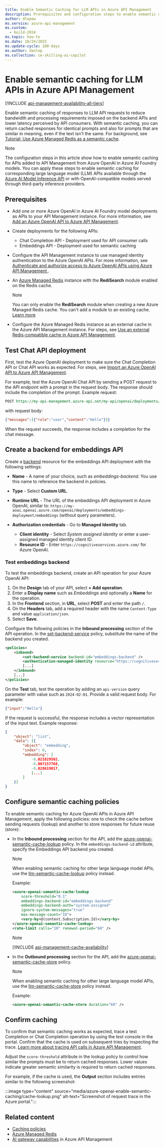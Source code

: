```yaml
---
title: Enable Semantic Caching for LLM APIs in Azure API Management
description: Prerequisites and configuration steps to enable semantic caching for Azure OpenAI and other LLM APIs in Azure API Management.
author: dlepow
ms.service: azure-api-management
ms.custom:
  - build-2024
ms.topic: how-to
ms.date: 10/24/2025
ms.update-cycle: 180-days
ms.author: danlep
ms.collection: ce-skilling-ai-copilot
---
```


# Enable semantic caching for LLM APIs in Azure API Management

[!INCLUDE [api-management-availability-all-tiers](../../includes/api-management-availability-all-tiers.md)]

Enable semantic caching of responses to LLM API requests to reduce bandwidth and processing requirements imposed on the backend APIs and lower latency perceived by API consumers. With semantic caching, you can return cached responses for identical prompts and also for prompts that are similar in meaning, even if the text isn't the same. For background, see [Tutorial: Use Azure Managed Redis as a semantic cache](../redis/tutorial-semantic-cache.md).

> [!NOTE]
> The configuration steps in this article show how to enable semantic caching for APIs added to API Management from Azure OpenAI in Azure AI Foundry models. You can apply these steps to enable semantic caching for corresponding large language model (LLM) APIs available through the [Azure AI Model Inference API](/rest/api/aifoundry/modelinference/) or with OpenAI-compatible models served through third-party inference providers. 

## Prerequisites

* Add one or more Azure OpenAI in Azure AI Foundry model deployments as APIs to your API Management instance. For more information, see [Add an Azure OpenAI API to Azure API Management](azure-openai-api-from-specification.md).
* Create deployments for the following APIs:

    * Chat Completion API - Deployment used for API consumer calls 
    * Embeddings API - Deployment used for semantic caching
* Configure the API Management instance to use managed identity authentication to the Azure OpenAI APIs. For more information, see [Authenticate and authorize access to Azure OpenAI APIs using Azure API Management ](api-management-authenticate-authorize-azure-openai.md#authenticate-with-managed-identity).
* An [Azure Managed Redis](../redis/quickstart-create-managed-redis.md) instance with the **RediSearch** module enabled on the Redis cache.
    > [!NOTE]
    > You can only enable the **RediSearch** module when creating a new  Azure Managed Redis cache. You can't add a module to an existing cache. [Learn more](../redis/redis-modules.md)
* Configure the Azure Managed Redis instance as an external cache in the Azure API Management instance. For steps, see [Use an external Redis-compatible cache in Azure API Management](api-management-howto-cache-external.md).


## Test Chat API deployment

First, test the Azure OpenAI deployment to make sure the Chat Completion API or Chat API works as expected. For steps, see [Import an Azure OpenAI API to Azure API Management](azure-openai-api-from-specification.md#test-the-azure-openai-api).

For example, test the Azure OpenAI Chat API by sending a POST request to the API endpoint with a prompt in the request body. The response should include the completion of the prompt. Example request:

```rest
POST https://my-api-management.azure-api.net/my-api/openai/deployments/chat-deployment/chat/completions?api-version=2024-02-01
```

with request body:

```json
{"messages":[{"role":"user","content":"Hello"}]}
```

When the request succeeds, the response includes a completion for the chat message.

## Create a backend for embeddings API

Create a [backend](backends.md) resource for the embeddings API deployment with the following settings:

* **Name** - A name of your choice, such as *embeddings-backend*. You use this name to reference the backend in policies.
* **Type** - Select **Custom URL**.
* **Runtime URL** - The URL of the embeddings API deployment in Azure OpenAI, similar to: `https://my-aoai.openai.azure.com/openai/deployments/embeddings-deployment/embeddings` (without query parameters).

* **Authorization credentials** - Go to **Managed Identity** tab.
  * **Client identity** - Select *System assigned identity* or enter a user-assigned managed identity client ID.
  * **Resource ID** - Enter `https://cognitiveservices.azure.com/` for Azure OpenAI.

### Test embeddings backend 

To test the embeddings backend, create an API operation for your Azure OpenAI API:

1. On the **Design** tab of your API, select **+ Add operation**.
1. Enter a **Display name** such as *Embeddings* and optionally a **Name** for the operation.
1. In the **Frontend** section, in **URL**, select **POST** and enter the path `/`.
1. On the **Headers** tab, add a required header with the name `Content-Type` and value `application/json`.
1. Select **Save**.

Configure the following policies in the **Inbound processing** section of the API operation. In the [set-backend-service](set-backend-service-policy.md) policy, substitute the name of the backend you created.

```xml
<policies>
    <inbound>
        <set-backend-service backend-id="embeddings-backend" />
        <authentication-managed-identity resource="https://cognitiveservices.azure.com/" />
        [...]
    </inbound>
    [...]
</policies>
```
 
On the **Test** tab, test the operation by adding an `api-version` query parameter with value such as `2024-02-01`. Provide a valid request body. For example:

```json
{"input":"Hello"}
```        

If the request is successful, the response includes a vector representation of the input text. Example response:

```json
{
    "object": "list",
    "data": [{
        "object": "embedding",
        "index": 0,
        "embedding": [
            -0.021829502,
            -0.007157768,
            -0.028619017,
            [...]
        ]
    }]
}

```

## Configure semantic caching policies

To enable semantic caching for Azure OpenAI APIs in Azure API Management, apply the following policies: one to check the cache before sending requests (lookup) and another to store responses for future reuse (store):
* In the **Inbound processing** section for the API, add the [azure-openai-semantic-cache-lookup](azure-openai-semantic-cache-lookup-policy.md) policy. In the `embeddings-backend-id` attribute, specify the Embeddings API backend you created.

    > [!NOTE]
    > When enabling semantic caching for other large language model APIs, use the [llm-semantic-cache-lookup](llm-semantic-cache-lookup-policy.md) policy instead.

    Example:

    ```xml
    <azure-openai-semantic-cache-lookup
        score-threshold="0.1"
        embeddings-backend-id="embeddings-backend"
        embeddings-backend-auth="system-assigned"
        ignore-system-messages="true"
        max-message-count="10">
        <vary-by>@(context.Subscription.Id)</vary-by>
    </azure-openai-semantic-cache-lookup>
    <rate-limit calls="10" renewal-period="60" />
    ```
    
    > [!NOTE]
    > [!INCLUDE [api-management-cache-availability](../../includes/api-management-cache-availability.md)]
    
* In the **Outbound processing** section for the API, add the [azure-openai-semantic-cache-store](azure-openai-semantic-cache-store-policy.md) policy.

    > [!NOTE]
    > When enabling semantic caching for other large language model APIs, use the [llm-semantic-cache-store](llm-semantic-cache-store-policy.md) policy instead.

    Example:

    ```xml
    <azure-openai-semantic-cache-store duration="60" />
    ```

## Confirm caching

To confirm that semantic caching works as expected, trace a test Completion or Chat Completion operation by using the test console in the portal. Confirm that the cache is used on subsequent tries by inspecting the trace. [Learn more about tracing API calls in Azure API Management](api-management-howto-api-inspector.md). 

Adjust the `score-threshold` attribute in the lookup policy to control how similar the prompts must be to return cached responses. Lower values indicate greater semantic similarity is required to return cached responses.

For example, if the cache is used, the **Output** section includes entries similar to the following screenshot:

:::image type="content" source="media/azure-openai-enable-semantic-caching/cache-lookup.png" alt-text="Screenshot of request trace in the Azure portal.":::

## Related content

* [Caching policies](api-management-policies.md#caching)
* [Azure Managed Redis](../redis/overview.md)
* [AI gateway capabilities](genai-gateway-capabilities.md) in Azure API Management
